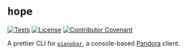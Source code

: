 # `hope`

[![Tests](https://img.shields.io/github/actions/workflow/status/reillysiemens/hope/test.yml?style=flat-square&logo=github&branch=main&label=Tests)](https://github.com/reillysiemens/hope/actions/workflows/test.yml)
[![License](https://img.shields.io/badge/License-GPL--3.0-purple?style=flat-square)](LICENSE)
[![Contributor Covenant](https://img.shields.io/badge/Contributor%20Covenant-2.1-4baaaa.svg?style=flat-square)](CODE_OF_CONDUCT.md)

A prettier CLI for [`pianobar`][pianobar], a console-based [Pandora] client.

[pianobar]: https://github.com/PromyLOPh/pianobar/
[Pandora]: https://www.pandora.com/
